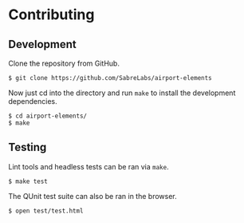 # Contributing

## Development

Clone the repository from GitHub.

```
$ git clone https://github.com/SabreLabs/airport-elements
```

Now just cd into the directory and run `make` to install the development dependencies.

```
$ cd airport-elements/
$ make
```

## Testing

Lint tools and headless tests can be ran via `make`.

```
$ make test
```

The QUnit test suite can also be ran in the browser.

```
$ open test/test.html
```
